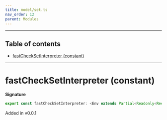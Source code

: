 ```yaml
---
title: model/set.ts
nav_order: 12
parent: Modules
---
```


---

<h2 class="text-delta">Table of contents</h2>

- [fastCheckSetInterpreter (constant)](#fastchecksetinterpreter-constant)

---

# fastCheckSetInterpreter (constant)

**Signature**

```ts
export const fastCheckSetInterpreter: <Env extends Partial<Readonly<Record<"FastCheckURI", any>>>>() => ModelAlgebraSet<"FastCheckURI", Env> = ...
```

Added in v0.0.1
